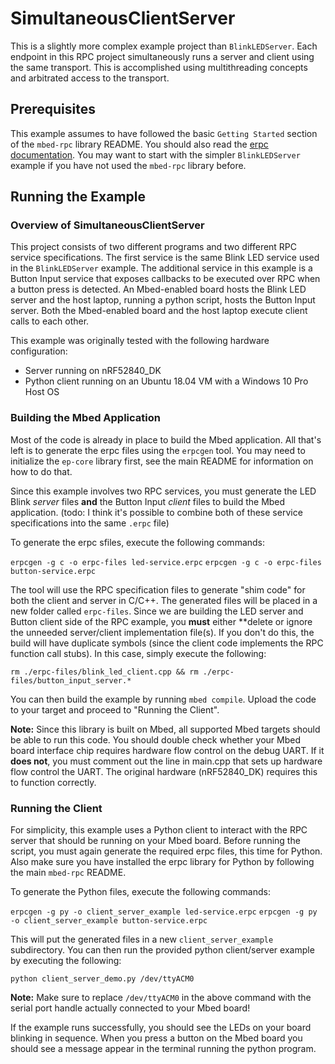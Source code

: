# SimultaneousClientServer

This is a slightly more complex example project than `BlinkLEDServer`. Each endpoint in this RPC project simultaneously runs a server and client using the same transport. This is accomplished using multithreading concepts and arbitrated access to the transport.

## Prerequisites

This example assumes to have followed the basic `Getting Started` section of the `mbed-rpc` library README. You should also read the [erpc documentation](https://github.com/EmbeddedRPC/erpc/wiki). You may want to start with the simpler `BlinkLEDServer` example if you have not used the `mbed-rpc` library before.

## Running the Example

### Overview of SimultaneousClientServer

This project consists of two different programs and two different RPC service specifications. The first service is the same Blink LED service used in the `BlinkLEDServer` example. The additional service in this example is a Button Input service that exposes callbacks to be executed over RPC when a button press is detected. An Mbed-enabled board hosts the Blink LED server and the host laptop, running a python script, hosts the Button Input server. Both the Mbed-enabled board and the host laptop execute client calls to each other. 

This example was originally tested with the following hardware configuration:

- Server running on nRF52840_DK
- Python client running on an Ubuntu 18.04 VM with a Windows 10 Pro Host OS

### Building the Mbed Application

Most of the code is already in place to build the Mbed application. All that's left is to generate the erpc files using the `erpcgen` tool. You may need to initialize the `ep-core` library first, see the main README for information on how to do that.

Since this example involves two RPC services, you must generate the LED Blink _server_ files **and** the Button Input _client_ files to build the Mbed application. (todo: I think it's possible to combine both of these service specifications into the same `.erpc` file)

To generate the erpc sfiles, execute the following commands:

`erpcgen -g c -o erpc-files led-service.erpc`
`erpcgen -g c -o erpc-files button-service.erpc`

The tool will use the RPC specification files to generate "shim code" for both the client and server in C/C++. The generated files will be placed in a new folder called `erpc-files`. Since we are building the LED server and Button client side of the RPC example, you **must** either **delete or ignore the unneeded server/client implementation file(s). If you don't do this, the build will have duplicate symbols (since the client code implements the RPC function call stubs). In this case, simply execute the following:

`rm ./erpc-files/blink_led_client.cpp && rm ./erpc-files/button_input_server.*`

You can then build the example by running `mbed compile`. Upload the code to your target and proceed to "Running the Client".

**Note:** Since this library is built on Mbed, all supported Mbed targets should be able to run this code. You should double check whether your Mbed board interface chip requires hardware flow control on the debug UART. If it **does not**, you must comment out the line in main.cpp that sets up hardware flow control the UART. The original hardware (nRF52840_DK) requires this to function correctly.

### Running the Client

For simplicity, this example uses a Python client to interact with the RPC server that should be running on your Mbed board. Before running the script, you must again generate the required erpc files, this time for Python. Also make sure you have installed the erpc library for Python by following the main `mbed-rpc` README.

To generate the Python files, execute the following commands:

`erpcgen -g py -o client_server_example led-service.erpc`
`erpcgen -g py -o client_server_example button-service.erpc`

This will put the generated files in a new `client_server_example` subdirectory. You can then run the provided python client/server example by executing the following:

`python client_server_demo.py /dev/ttyACM0`

**Note:** Make sure to replace `/dev/ttyACM0` in the above command with the serial port handle actually connected to your Mbed board!

If the example runs successfully, you should see the LEDs on your board blinking in sequence. When you press a button on the Mbed board you should see a message appear in the terminal running the python program.
